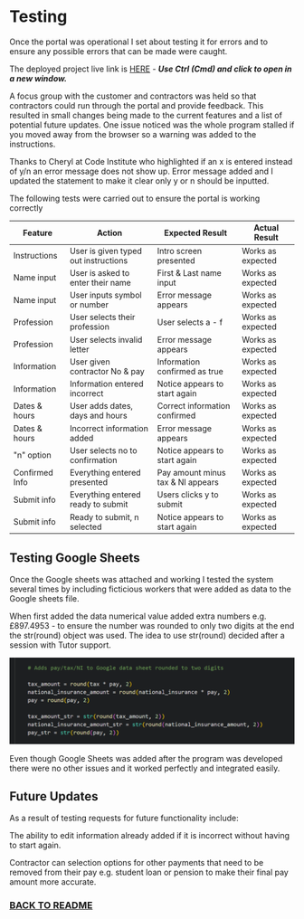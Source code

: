 
# Testing

Once the portal was operational I set about testing it for errors and to ensure any possible errors that can be made were caught.

The deployed project live link is [HERE](https://corri-construction-8c4725a33281.herokuapp.com/) - ***Use Ctrl (Cmd) and click to open in a new window.*** 

A focus group with the customer and contractors was held so that contractors could run through the portal and provide feedback. This resulted in small changes being made to the current features and a list of potential future updates. One issue noticed was the whole program stalled if you moved away from the browser so a warning was added to the instructions.

Thanks to Cheryl at Code Institute who highlighted if an x is entered instead of y/n an error message does not show up. Error message added and I updated the statement to make it clear only y or n should be inputted.


The following tests were carried out to ensure the portal is working correctly

| **Feature**   | **Action**                    | **Expected Result**          | **Actual Result** |
| ------------- | ----------------------------- | ---------------------------- | ----------------- |
| Instructions | User is given typed out instructions | Intro screen presented | Works as expected |
| Name input | User is asked to enter their name | First & Last name input| Works as expected | 
| Name input | User inputs symbol or number | Error message appears | Works as expected | 
| Profession | User selects their profession | User selects a - f | Works as expected | 
| Profession | User selects invalid letter | Error message appears | Works as expected | 
| Information | User given contractor No & pay | Information confirmed as true | Works as expected |
| Information | Information entered incorrect | Notice appears to start again | Works as expected |
| Dates & hours | User adds dates, days and hours | Correct information confirmed | Works as expected |
| Dates & hours | Incorrect information added | Error message appears | Works as expected |
| "n" option  | User selects no to confirmation | Notice appears to start again | Works as expected |
| Confirmed Info | Everything entered presented | Pay amount minus tax & NI appears | Works as expected |
| Submit info | Everything entered ready to submit | Users clicks y to submit | Works as expected |
| Submit info | Ready to submit, n selected | Notice appears to start again | Works as expected |


## Testing Google Sheets

Once the Google sheets was attached and working I tested the system several times by including ficticious workers that were added as data to the Google sheets file.

When first added the data numerical value added extra numbers e.g. £897.4953 - to ensure the number was rounded to only two digits at the end the str(round) object was used. The idea to use str(round) decided after a session with Tutor support.

![round](assets/images/strround-testing.png)

Even though Google Sheets was added after the program was developed there were no other issues and it worked perfectly and integrated easily.

## Future Updates

As a result of testing requests for future functionality include:

The ability to edit information already added if it is incorrect without having to start again.

Contractor can selection options for other payments that need to be removed from their pay e.g. student loan or pension to make their final pay amount more accurate.


### [BACK TO README](https://github.com/todiane/corri-construction-p3/blob/main/README.md)

